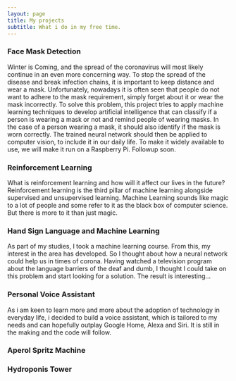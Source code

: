 ```yaml
---
layout: page
title: My projects
subtitle: What i do in my free time.
---
```


### Face Mask Detection
Winter is Coming, and the spread of the coronavirus will most likely continue in an even more concerning way. To stop the spread of the disease and break infection chains, it is important to keep distance and wear a mask.  Unfortunately, nowadays it is often seen that people do not want to adhere to the mask requirement, simply forget about it or wear the mask incorrectly. To solve this problem, this project tries to apply machine learning techniques to develop artificial intelligence that can classify if a person is wearing a mask or not and remind people of wearing masks. In the case of a person wearing a mask, it should also identify if the mask is worn correctly. The trained neural network should then be applied to computer vision, to include it in our daily life. To make it widely available to use, we will make it run on a Raspberry Pi.
Followup soon.

### Reinforcement Learning
What is reinforcement learning and how will it affect our lives in the future? Reinforcement learning is the third pillar of machine learning alongside supervised and unsupervised learning. Machine Learning sounds like magic to a lot of people and some refer to it as the black box of computer science. But there is more to it than just magic.

### Hand Sign Language and Machine Learning
As part of my studies, I took a machine learning course. From this, my interest in the area has developed. So I thought about how a neural network could help us in times of corona. Having watched a television program about the language barriers of the deaf and dumb, I thought I could take on this problem and start looking for a solution. The result is interesting…

### Personal Voice Assistant
As i am keen to learn more and more about the adoption of technology in everyday life, i decided to build a voice assistant, which is tailored to my needs and can hopefully outplay Google Home, Alexa and Siri. It is still in the making and the code will follow.

### Aperol Spritz Machine

### Hydroponis Tower
